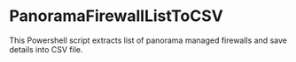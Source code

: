 # PanoramaFirewallListToCSV
This Powershell script extracts list of panorama managed firewalls and save details into CSV file.
